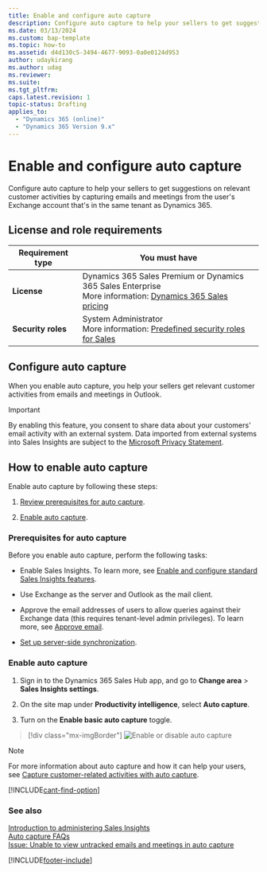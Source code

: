 ```yaml
---
title: Enable and configure auto capture
description: Configure auto capture to help your sellers to get suggestions on relevant customer activities by capturing emails and meetings from Outlook.
ms.date: 03/13/2024
ms.custom: bap-template
ms.topic: how-to
ms.assetid: d4d130c5-3494-4677-9093-0a0e0124d953
author: udaykirang
ms.author: udag
ms.reviewer: 
ms.suite: 
ms.tgt_pltfrm: 
caps.latest.revision: 1
topic-status: Drafting
applies_to: 
  - "Dynamics 365 (online)"
  - "Dynamics 365 Version 9.x"
---
```


# Enable and configure auto capture 

Configure auto capture to help your sellers to get suggestions on relevant customer activities by capturing emails and meetings from the user's Exchange account that's in the same tenant as Dynamics 365.

## License and role requirements
| Requirement type | You must have |
|-----------------------|---------|
| **License** | Dynamics 365 Sales Premium or Dynamics 365 Sales Enterprise  <br>More information: [Dynamics 365 Sales pricing](https://dynamics.microsoft.com/sales/pricing/) |
| **Security roles** | System Administrator <br>  More information: [Predefined security roles for Sales](security-roles-for-sales.md)|


## Configure auto capture

When you enable auto capture, you help your sellers get relevant customer activities from emails and meetings in Outlook.

> [!IMPORTANT]
> By enabling this feature, you consent to share data about your customers' email activity with an external system. Data imported from external systems into Sales Insights are subject to the [Microsoft Privacy Statement](https://go.microsoft.com/fwlink/?linkid=2116778).


## How to enable auto capture

Enable auto capture by following these steps:

1.	[Review prerequisites for auto capture](#prerequisites-for-auto-capture).

2.	[Enable auto capture](#enable-auto-capture).

### Prerequisites for auto capture

Before you enable auto capture, perform the following tasks: 

-	Enable Sales Insights. To learn more, see [Enable and configure standard Sales Insights features](intro-admin-guide-sales-insights.md#enable-and-configure-standard-sales-insights-features).

- Use Exchange as the server and Outlook as the mail client. 
- Approve the email addresses of users to allow queries against their Exchange data (this requires tenant-level admin privileges). To learn more, see [Approve email](/dynamics365/customer-engagement/admin/connect-exchange-online#approve-email). 
-	[Set up server-side synchronization](/power-platform/admin/email-message-filtering-correlation).

### Enable auto capture

1.	Sign in to the Dynamics 365 Sales Hub app, and go to **Change area** > **Sales Insights settings**.

2.	On the site map under **Productivity intelligence**, select **Auto capture**. 

3.	Turn on the **Enable basic auto capture** toggle.

> [!div class="mx-imgBorder"]
> ![Enable or disable auto capture](media/si-admin-auto-capture-enable-disable.png "Enable or disable auto capture")

> [!NOTE]
> For more information about auto capture and how it can help your users, see [Capture customer-related activities with auto capture](auto-capture.md).


[!INCLUDE[cant-find-option](../includes/cant-find-option.md)]

### See also

[Introduction to administering Sales Insights](intro-admin-guide-sales-insights.md)  
[Auto capture FAQs](faqs-sales-insights.md#auto-capture)  
[Issue: Unable to view untracked emails and meetings in auto capture](/troubleshoot/dynamics-365/sales/troubleshoot-emails-issues#issue-unable-to-view-untracked-emails-and-meetings-in-auto-capture)  

[!INCLUDE[footer-include](../includes/footer-banner.md)]

